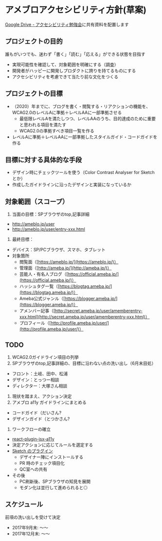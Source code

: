 # アメブロアクセシビリティ方針(草案)

[Google Drive - アクセシビリティ勉強会](https://drive.google.com/drive/folders/0B4btJ5QQ5ixSclZSQnpxTm5sRDQ)に共有資料を配置します

## プロジェクトの目的
誰もがいつでも、迷わず「書く」「読む」「応える」ができる状態を目指す
- 実現可能性を確認して、対象範囲を明確にする（調査）
- 開発者がハッピーに開発しプロダクトに誇りを持てるものにする
- アクセシビリティを考慮できて当たり前な文化をつくる
 
## プロジェクトの目標
- （2020）年までに、ブログを書く・閲覧する・リアクションの機能を、WCAG2.0のレベルAに準拠＋レベルAAに一部準拠させる
  - 最低限レベルAを満たしつつ、レベルAAのうち、目的達成のために重要と思われる項目を満たす
  - WCAG2.0の準拠すべき項目一覧を作る
- レベルAに準拠＋レベルAAに一部準拠したスタイルガイド・コードガイドを作る
 
## 目標に対する具体的な手段
- デザイン時にチェックツールを使う（Color Contrast Analyser for Sketch とか）
- 作成したガイドラインに沿ったデザインと実装になっているか
 
## 対象範囲（スコープ）
1. 当面の目標：SPブラウザのtop,記事詳細
  - http://ameblo.jp/user
  - http://ameblo.jp/user/entry-xxx.html
1. 最終目標：
  - デバイス：SP/PCブラウザ、スマホ、タブレット
  - 対象箇所
    - 閲覧面（[https://ameblo.jp/](https://ameblo.jp/)）
    - 管理面（[http://ameba.jp/](http://ameba.jp/)）
    - 芸能人・有名人ブログ（[https://official.ameba.jp/](https://official.ameba.jp/)）
    - ハッシュタグ一覧（[https://blogtag.ameba.jp/](https://blogtag.ameba.jp/)）
    - Ameba公式ジャンル（[https://blogger.ameba.jp/](https://blogger.ameba.jp/)）
    - アメンバー記事（[http://secret.ameba.jp/user/amemberentry-xxx.html](http://secret.ameba.jp/user/amemberentry-xxx.html)）
    - プロフィール（[http://profile.ameba.jp/user/](http://profile.ameba.jp/user/)）
 
## TODO
1. WCAG2.0ガイドライン項目の列挙
1. SPブラウザのtop,記事詳細の、目標に沿わない点の洗い出し（6月末目処）
  - フロント：土岐、田中、松浦
  - デザイン：とっつー相談
  - ディレクター：大塚さん相談
1. 現状を踏まえ、アクション決定
1. アメブロ a11y ガイドラインにまとめる
  - コードガイド（だいさん?
  - デザインガイド（とつかさん?
1. ワークフローの確立
  - [react-plugin-jsx-a11y](https://github.com/evcohen/eslint-plugin-jsx-a11y)
  - 決定アクションに応じてルールを選定する
  - [Sketch のプラグイン](https://github.com/getflourish/Sketch-Color-Contrast-Analyser)
    - デザイナー陣にインストールする
    - PR 時のチェック項目化
    - QC室への共有	
  - その後
    - PC刷新後、SPブラウザの知見を展開
    - モダン化は並行して進められると◎
 
## スケジュール
前項の洗い出しを受けて決定
- 2017年9月末: 〜〜
- 2017年12月末: 〜〜
